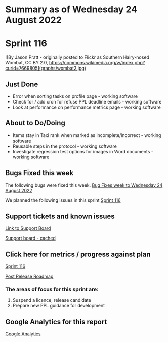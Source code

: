 # Summary as of Wednesday 24 August 2022 

# Sprint 116

![By Jason Pratt - originally posted to Flickr as Southern Hairy-nosed Wombat, CC BY 2.0, https://commons.wikimedia.org/w/index.php?curid=7669805](graphs/wombat2.jpg)

## Just Done
* Error when sorting tasks on profile page - working software
* Check for / add cron for refuse PPL deadline emails - working software
* Look at performance on performance metrics page - working software

## About to Do/Doing
* Items stay in Taxi rank when marked as incomplete/incorrect - working software
* Reusable steps in the protocol - working software
* Investigate regression test options for images in Word documents - working software

## Bugs Fixed this week
The following bugs were fixed this week.
[Bug Fixes week to Wednesday 24 August 2022](graphs/bugs24082022.png)

We planned the following issues in this sprint 
[Sprint 116](graphs/sprint24082022.png)

## Support tickets and known issues
[Link to Support Board](https://collaboration.homeoffice.gov.uk/jira/secure/RapidBoard.jspa?rapidView=1717&selectedIssue=ASSB-253)

[Support board - cached](graphs/supportBoard24082022.png)

## Click here for metrics / progress against plan
[Sprint 116](graphs/progress24082022.png)

[Post Release Roadmap](graphs/roadmap24082022.png)

### The areas of focus for this sprint are:
1. Suspend a licence, release candidate 
2. Prepare new PPL guidance for development

## Google Analytics for this report
[Google Analytics](graphs/GA24082022.png)


